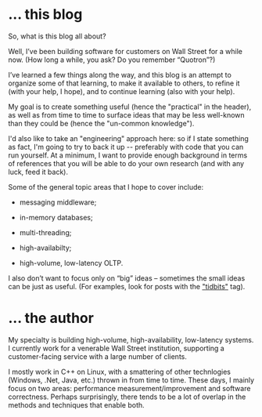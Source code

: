 

... this blog
===============

So, what is this blog all about?

Well, I’ve been building software for customers on Wall Street for a while now.
(How long a while, you ask? Do you remember “Quotron”?)

I’ve learned a few things along the way, and this blog is an attempt to organize
some of that learning, to make it available to others, to refine it (with your
help, I hope), and to continue learning (also with your help).

My goal is to create something useful (hence the "practical" in the header), as well as 
from time to time to surface ideas that may be less well-known than they could
be (hence the "un-common knowledge").

I'd also like to take an "engineering" approach here: so if I state something as fact,
I'm going to try to back it up -- preferably with code that you can run
yourself.  At a minimum, I want to provide enough background in terms of references that you will be able to do your own research (and with any luck, feed it back).

Some of the general topic areas that I hope to cover include:

-   messaging middleware;

-   in-memory databases;

-   multi-threading;

-   high-availabilty;

-   high-volume, low-latency OLTP.

I also don’t want to focus only on “big” ideas – sometimes the small ideas can
be just as useful. (For examples, look for posts with the ["tidbits"](</blog/categories/tidbits/>) tag).

... the author
================

My specialty is building high-volume, high-availability, low-latency systems. I
currently work for a venerable Wall Street institution, supporting a
customer-facing service with a large number of clients.

I mostly work in C++ on Linux, with a smattering of other technlogies (Windows,
.Net,  Java, etc.) thrown in from time to time.  These days, I mainly focus on
two areas: performance measurement/improvement and software correctness.
Perhaps surprisingly, there tends to be a lot of overlap in the methods and
techniques that enable both.
